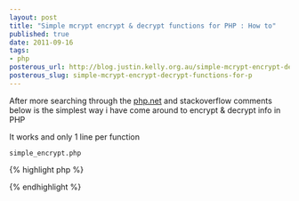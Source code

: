 ```yaml
--- 
layout: post
title: "Simple mcrypt encrypt & decrypt functions for PHP : How to"
published: true
date: 2011-09-16
tags: 
- php
posterous_url: http://blog.justin.kelly.org.au/simple-mcrypt-encrypt-decrypt-functions-for-p
posterous_slug: simple-mcrypt-encrypt-decrypt-functions-for-p
---
```

After more searching through the [php.net](http://php.net) and stackoverflow comments below 
is the simplest way i have come around to encrypt & decrypt info in PHP

It works and only 1 line per function

`simple_encrypt.php`

{% highlight php %}
<?php
 
    $text ='some text';
    $salt ='whatever_you_want';
 
    function simple_encrypt($text,$salt)
    {  
        return trim(base64_encode(mcrypt_encrypt(MCRYPT_RIJNDAEL_256, $salt, $text, MCRYPT_MODE_ECB, mcrypt_create_iv(mcrypt_get_iv_size(MCRYPT_RIJNDAEL_256, MCRYPT_MODE_ECB), MCRYPT_RAND))));
    }
 
    function simple_decrypt($text,$salt)
    {  
        return trim(mcrypt_decrypt(MCRYPT_RIJNDAEL_256, $salt, base64_decode($text), MCRYPT_MODE_ECB, mcrypt_create_iv(mcrypt_get_iv_size(MCRYPT_RIJNDAEL_256, MCRYPT_MODE_ECB), MCRYPT_RAND)));
    }
 
?>
{% endhighlight %}
